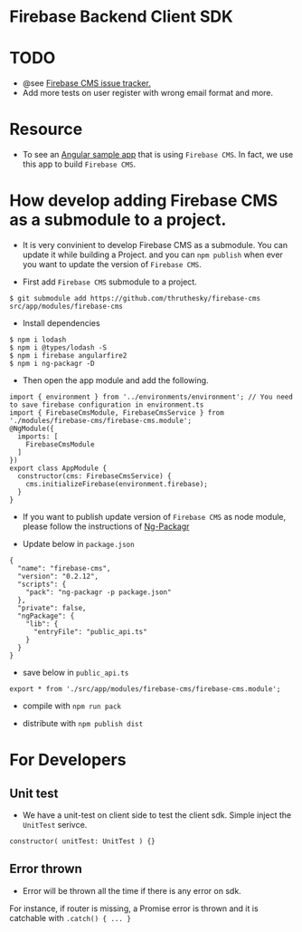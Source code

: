 # Firebase Backend Client SDK

# TODO

* @see [Firebase CMS issue tracker.](https://github.com/thruthesky/firebase-cms/issues)
* Add more tests on user register with wrong email format and more.


# Resource

* To see an [Angular sample app](https://github.com/thruthesky/firebase-cms-app) that is using `Firebase CMS`. In fact, we use this app to build `Firebase CMS`.

# How develop adding Firebase CMS as a submodule to a project.

* It is very convinient to develop Firebase CMS as a submodule. You can update it while building a Project. and you can `npm publish` when ever you want to update the version of `Firebase CMS`.


* First add `Firebase CMS` submodule to a project.
````
$ git submodule add https://github.com/thruthesky/firebase-cms src/app/modules/firebase-cms
````

* Install dependencies
````
$ npm i lodash
$ npm i @types/lodash -S
$ npm i firebase angularfire2
$ npm i ng-packagr -D
````

* Then open the app module and add the following.
````
import { environment } from '../environments/environment'; // You need to save firebase configuration in environment.ts
import { FirebaseCmsModule, FirebaseCmsService } from './modules/firebase-cms/firebase-cms.module';
@NgModule({
  imports: [
    FirebaseCmsModule
  ]
})
export class AppModule {
  constructor(cms: FirebaseCmsService) {
    cms.initializeFirebase(environment.firebase);
  }
}
````

* If you want to publish update version of `Firebase CMS` as node module, please follow the instructions of [Ng-Packagr](https://github.com/dherges/ng-packagr)

 * Update below in `package.json`

````
{
  "name": "firebase-cms",
  "version": "0.2.12",
  "scripts": {
    "pack": "ng-packagr -p package.json"
  },
  "private": false,
  "ngPackage": {
    "lib": {
      "entryFile": "public_api.ts"
    }
  }
}
````

 * save below in `public_api.ts`
````
export * from './src/app/modules/firebase-cms/firebase-cms.module';
````

 * compile with `npm run pack`

 * distribute with `npm publish dist`






# For Developers


## Unit test

* We have a unit-test on client side to test the client sdk.
Simple inject the `UnitTest` serivce.
````
constructor( unitTest: UnitTest ) {}
````



## Error thrown

* Error will be thrown all the time if there is any error on sdk.

For instance, if router is missing, a Promise error is thrown and it is catchable with `.catch() { ... }`

